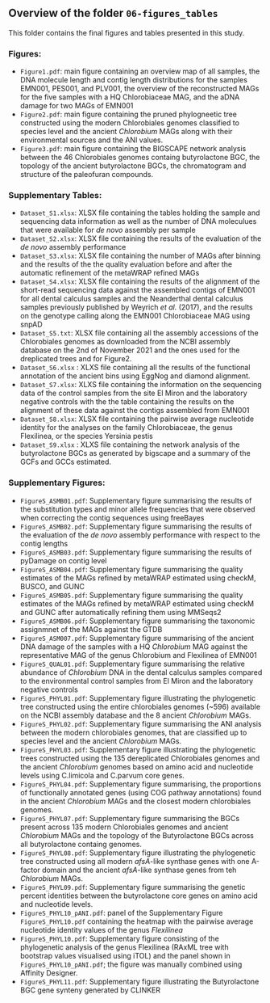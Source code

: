 ## Overview of the folder `06-figures_tables`

This folder contains the final figures and tables presented in this study.

### Figures:

- `Figure1.pdf`: main figure containing an overview map of all samples, the DNA molecule length and
  contig length distributions for the samples EMN001, PES001, and PLV001, the overview of the
  reconstructed MAGs for the five samples with a HQ Chlorobiaceae MAG, and the aDNA damage for two
  MAGs of EMN001
- `Figure2.pdf`: main figure containing the pruned phylogneetic tree constructed using the modern Chlorobiales genomes classified to species level and the ancient *Chlorobium* MAGs along with their environmental sources and the ANI values.
- `Figure3.pdf`: main figure containing the BIGSCAPE network analysis between the 46 Chlorobiales genomes containg butyrolactone BGC, the topology of the ancient butyrolactone BGCs, the chromatogram and structure of the paleofuran compounds.

### Supplementary Tables:

- `Dataset_S1.xlsx`: XLSX file containing the tables holding the sample and sequencing data
  information as well as the number of DNA moleculues that were available for *de novo* assembly per
  sample
- `Dataset_S2.xlsx`: XLSX file containing the results of the evaluation of the *de novo* assembly
  performance
- `Dataset_S3.xlsx`: XLSX file containing the number of MAGs after binning and the results of the
  the quality evaluation before and after the automatic refinement of the metaWRAP refined MAGs
- `Dataset_S4.xlsx`: XLSX file containing the results of the alignment of the short-read sequencing
  data against the assembled contigs of EMN001 for all dental calculus samples and the Neanderthal
  dental calculus samples previously published by Weyrich *et al.* (2017), and the results on the
  genotype calling along the EMN001 Chlorobiaceae MAG using snpAD
- `Dataset_S5.txt`: XLSX file containing all the assembly accessions of the Chlorobiales genomes
  as downloaded from the NCBI assembly database on the 2nd of November 2021 and the ones used
  for the dreplicated trees and for Figure2.
- `Dataset_S6.xlsx` : XLXS file containing all the results of the functional annotation of the ancient
  bins using EggNog and diamond alignment.
- `Dataset_S7.xlsx`: XLXS file containing the information on the sequencing data of the control
  samples from the site El Miron and the laboratory negative controls with the the table containing
  the results on the alignment of these data against the contigs assembled from EMN001 
- `Dataset_S8.xlsx`: XLSX file containing the pairwise average nucleotide identity for the analyses
  on the family Chlorobiaceae, the genus Flexilinea, or the species Yersinia pestis
- `Dataset_S9.xlsx` : XLXS file containing the network analysis of the butyrolactone BGCs as generated
  by bigscape and a summary of the GCFs and GCCs estimated.

### Supplementary Figures:

- `FigureS_ASMB01.pdf`: Supplementary figure summarising the results of the substitution types and
  minor allele frequencies that were observed when correcting the contig sequences using freeBayes
- `FigureS_ASMB02.pdf`: Supplementary figure summarising the results of the evaluation of the *de
  novo* assembly performance with respect to the contig lengths
- `FigureS_ASMB03.pdf`: Supplementary figure summarising the results of pyDamage on contig level
- `FigureS_ASMB04.pdf`: Supplementary figure summarising the quality estimates of the MAGs refined
  by metaWRAP estimated using checkM, BUSCO, and GUNC
- `FigureS_ASMB05.pdf`: Supplementary figure summarising the quality estimates of the MAGs refined
  by metaWRAP estimated using checkM and GUNC after automatically refining them using MMSeqs2
- `FigureS_ASMB06.pdf`: Supplementary figure summarising the taxonomic assignmnet of the MAGs
  against the GTDB
- `FigureS_ASM007.pdf`: Supplementary figure summarising of the ancient DNA damage of the samples
  with a HQ *Chlorobium* MAG against the representative MAG of the genus Chlorobium and Flexilinea of
  EMN001
- `FigureS_QUAL01.pdf`: Supplementary figure summarising the relative abundance of *Chlorobium* DNA
  in the dental calculus samples compared to the environmental control samples from El Miron and the
  laboratory negative controls
- `FigureS_PHYL01.pdf`: Supplementary figure illustrating the phylogenetic tree constructed using the
   entire chlorobiales genomes (~596) available on the NCBI assembly database and the 8 ancient
   *Chlorobium* MAGs.
- `FigureS_PHYL02.pdf`: Supplementary figure summarising the ANI analysis between the modern
  chlorobiales genomes, that are classified up to species level and the ancient *Chlorobium* MAGs.
- `FigureS_PHYL03.pdf`: Supplementary figure illustrating the phylogenetic trees constructed using
  the 135 dereplicated Chlorobiales genomes and the ancient *Chlorobium* genomes based on amino acid
  and nucleotide levels using C.limicola and C.parvum core genes.
- `FigureS_PHYL04.pdf`: Supplementary figure summarising, the proportions of functionally annotated
  genes (using COG pathway annotations) found in the ancient *Chlorobium* MAGs and the closest modern
  chlorobiales genomes.
- `FigureS_PHYL07.pdf`: Supplementary figure summarising the BGCs present across 135 modern
  Chlorobiales genomes and ancient *Chlorobium* MAGs and the topology of the Butyrolactone BGCs
  across all butyrolactone containg genomes.
- `FigureS_PHYL08.pdf`: Supplementary figure illustrating the phylogenetic tree constructed using
  all modern *afsA*-like synthase genes with one A-factor domain and the ancient *afsA*-like
  synthase genes from teh *Chlorobium* MAGs.
- `FigureS_PHYL09.pdf`: Supplementary figure summarising the genetic percent identities between the
  butyrolactone core genes on amino acid and nucleotide levels.
- `FigureS_PHYL10_pANI.pdf`: panel of the Supplementary Figure `FigureS_PHYL10.pdf` containing the
  heatmap with the pairwise average nucleotide identity values of the genus *Flexilinea*
- `FigureS_PHYL10.pdf`: Supplementary figure consisting of the phylogenetic analysis of the genus
  Flexilinea (RAxML tree with bootstrap values visualised using iTOL) and the panel shown in
  `FigureS_PHYL10_pANI.pdf`; the figure was manually combined using Affinity Designer.
- `FigureS_PHYL11.pdf`: Supplementary figure illustrating the Butyrolactone BGC gene synteny generated by CLINKER